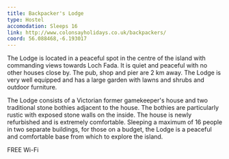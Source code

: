 ```yaml
---
title: Backpacker's Lodge
type: Hostel
accomodation: Sleeps 16
link: http://www.colonsayholidays.co.uk/backpackers/
coord: 56.088468,-6.193017
---
```


The Lodge is located in a peaceful spot in the centre of the island with commanding views towards Loch Fada. It is quiet and peaceful with no other houses close by. The pub, shop and pier are 2 km away. The Lodge is very well equipped and has a large garden with lawns and shrubs and outdoor furniture.

The Lodge consists of a Victorian former gamekeeper's house and two traditional stone bothies adjacent to the house. The bothies are particularly rustic with exposed stone walls on the inside. The house is newly refurbished and is extremely comfortable.
Sleeping a maximum of 16 people in two separate buildings, for those on a budget, the Lodge is a peaceful and comfortable base from which to explore the island.

FREE Wi-Fi